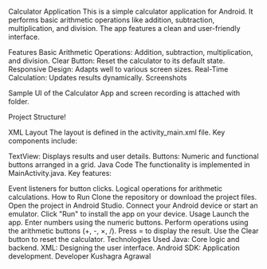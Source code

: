 Calculator Application
This is a simple calculator application for Android. It performs basic arithmetic operations like addition, subtraction, multiplication, and division. The app features a clean and user-friendly interface.

Features
Basic Arithmetic Operations: Addition, subtraction, multiplication, and division.
Clear Button: Reset the calculator to its default state.
Responsive Design: Adapts well to various screen sizes.
Real-Time Calculation: Updates results dynamically.
Screenshots

Sample UI of the Calculator App and screen recording is attached with folder.

Project Structure!

XML Layout
The layout is defined in the activity_main.xml file.
Key components include:

TextView: Displays results and user details.
Buttons: Numeric and functional buttons arranged in a grid.
Java Code
The functionality is implemented in MainActivity.java.
Key features:

Event listeners for button clicks.
Logical operations for arithmetic calculations.
How to Run
Clone the repository or download the project files.
Open the project in Android Studio.
Connect your Android device or start an emulator.
Click "Run" to install the app on your device.
Usage
Launch the app.
Enter numbers using the numeric buttons.
Perform operations using the arithmetic buttons (+, -, ×, /).
Press = to display the result.
Use the Clear button to reset the calculator.
Technologies Used
Java: Core logic and backend.
XML: Designing the user interface.
Android SDK: Application development.
Developer
Kushagra Agrawal
